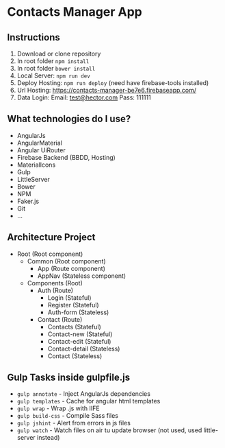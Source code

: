 # Contacts Manager App

## Instructions
1. Download or clone repository
2. In root folder `npm install`
2. In root folder `bower install`
3. Local Server: `npm run dev`
4. Deploy Hosting: `npm run deploy` (need have firebase-tools installed)
5. Url Hosting: https://contacts-manager-be7e6.firebaseapp.com/
6. Data Login:
    Email: test@hector.com
    Pass: 111111

## What technologies do I use?
- AngularJs
- AngularMaterial
- Angular UiRouter
- Firebase Backend (BBDD, Hosting)
- MaterialIcons
- Gulp
- LittleServer
- Bower
- NPM
- Faker.js
- Git
- ...

## Architecture Project
- Root (Root component)
  - Common (Root component)
    - App (Route component)
    - AppNav (Stateless component)
  - Components (Root)
    - Auth (Route)
      - Login (Stateful)
      - Register (Stateful)
      - Auth-form (Stateless)
    - Contact (Route)
      - Contacts (Stateful)
      - Contact-new (Stateful)
      - Contact-edit (Stateful)
      - Contact-detail (Stateless)
      - Contact (Stateless)

## Gulp Tasks inside gulpfile.js
- `gulp annotate` - Inject AngularJs dependencies
- `gulp templates` - Cache for angular html templates
- `gulp wrap` - Wrap .js with IIFE
- `gulp build-css` - Compile Sass files
- `gulp jshint` - Alert from errors in js files
- `gulp watch` - Watch files on air tu update browser (not used, used little-server instead)
